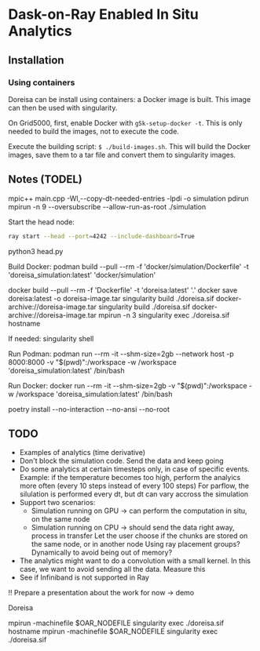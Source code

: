 # Dask-on-Ray Enabled In Situ Analytics

## Installation

### Using containers

Doreisa can be install using containers: a Docker image is built. This image can then be used with singularity.

On Grid5000, first, enable Docker with `g5k-setup-docker -t`. This is only needed to build the images, not to execute the code.

Execute the building script: `$ ./build-images.sh`. This will build the Docker images, save them to a tar file and convert them to singularity images.

## Notes (TODEL)

mpic++ main.cpp -Wl,--copy-dt-needed-entries -lpdi -o simulation
pdirun mpirun -n 9 --oversubscribe --allow-run-as-root ./simulation

Start the head node:

```bash
ray start --head --port=4242 --include-dashboard=True
```

python3 head.py

Build Docker:
podman build --pull --rm -f 'docker/simulation/Dockerfile' -t 'doreisa_simulation:latest' 'docker/simulation'

docker build --pull --rm -f 'Dockerfile' -t 'doreisa:latest' '.'
docker save doreisa:latest -o doreisa-image.tar
singularity build ./doreisa.sif docker-archive://doreisa-image.tar
singularity build ./doreisa.sif docker-archive://doreisa-image.tar
mpirun -n 3 singularity exec ./doreisa.sif hostname

If needed: singularity shell

Run Podman:
podman run --rm -it --shm-size=2gb --network host -p 8000:8000 -v "$(pwd)":/workspace -w /workspace 'doreisa_simulation:latest' /bin/bash

Run Docker:
docker run --rm -it --shm-size=2gb -v "$(pwd)":/workspace -w /workspace 'doreisa_simulation:latest' /bin/bash


poetry install --no-interaction --no-ansi --no-root

## TODO

 - Examples of analytics (time derivative)
 - Don't block the simulation code. Send the data and keep going
 - Do some analytics at certain timesteps only, in case of specific events.
    Example: if the temperature becomes too high, perform the analyics more often (every 10 steps instead of every 100 steps)
    For parflow, the silulation is performed every dt, but dt can vary accross the simulation
 - Support two scenarios:
    - Simulation running on GPU -> can perform the computation in situ, on the same node
    - Simulation running on CPU -> should send the data right away, process in transfer
    Let the user choose if the chunks are stored on the same node, or in another node
    Using ray placement groups?
    Dynamically to avoid being out of memory?
 - The analytics might want to do a convolution with a small kernel. In this case, we want to avoid sending all the data. Measure this
 - See if Infiniband is not supported in Ray


!! Prepare a presentation about the work for now -> demo

Doreisa


mpirun -machinefile $OAR_NODEFILE singularity exec ./doreisa.sif hostname
mpirun -machinefile $OAR_NODEFILE singularity exec ./doreisa.sif 
